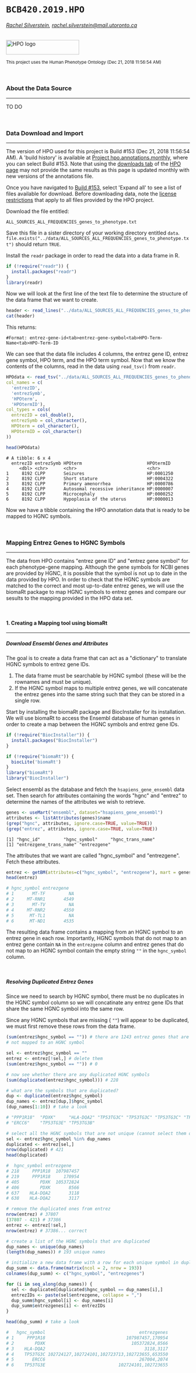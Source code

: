 # `BCB420.2019.HPO`


###### [Rachel Silverstein](https://orcid.org/0000-0001-5724-2252), rachel.silverstein@mail.utoronto.ca


<img src="https://cmg.broadinstitute.org/sites/default/files/HPO-logo-black.png" width="200" height="40" alt="HPO logo">

<small>This project uses the Human Phenotype Ontology (Dec 21, 2018 11:56:54 AM)</small>

&nbsp;


### About the Data Source

----

TO DO

&nbsp;

### Data Download and Import

----

The version of HPO used for this project is Build #153 (Dec 21, 2018 11:56:54 AM). A 'build history' is available at [Project hpo.annotations.monthly](http://compbio.charite.de/jenkins/job/hpo.annotations.monthly/), where you can select Build #153. Note that using the [downloads tab](https://hpo.jax.org/app/download/annotation) of the [HPO page](https://hpo.jax.org/app/) may not provide the same results as this page is updated monthly with new versions of the annotations file.

Once you have navigated to [Build #153](http://compbio.charite.de/jenkins/job/hpo.annotations.monthly/153/), select 'Expand all' to see a list of files available for download. Before downloading data, note the [license restrictions](https://hpo.jax.org/app/license) that apply to all files provided by the HPO project. 

Download the file entitled: 
```text
ALL_SOURCES_ALL_FREQUENCIES_genes_to_phenotype.txt
```
Save this file in a sister directory of your working directory entitled `data`. `file.exists("../data/ALL_SOURCES_ALL_FREQUENCIES_genes_to_phenotype.txt")` should return `TRUE`.

Install the `readr` package in order to read the data into a data frame in R.

```R
if (!require("readr")) {
  install.packages("readr")
}
library(readr)
```

Now we will look at the first line of the text file to determine the structure of the data frame that we want to create.

```R
header <- read_lines("../data/ALL_SOURCES_ALL_FREQUENCIES_genes_to_phenotype.txt", n_max=1)
cat(header)
```

This returns: 

`#Format: entrez-gene-id<tab>entrez-gene-symbol<tab>HPO-Term-Name<tab>HPO-Term-ID`

We can see that the data file includes 4 columns, the entrez gene ID, entrez gene symbol, HPO term, and the HPO term symbol. Now that we know the contents of the columns, read in the data using `read_tsv()` from `readr`.

```R
HPOdata <- read_tsv("../data/ALL_SOURCES_ALL_FREQUENCIES_genes_to_phenotype.txt", comment = "#",
col_names = c(
  'entrezID',
  'entrezSymb',
  'HPOterm',
  'HPOtermID'),
col_types = cols(
  entrezID = col_double(),
  entrezSymb = col_character(),
  HPOterm = col_character(),
  HPOtermID = col_character()
))

head(HPOdata)
```

```text
# A tibble: 6 x 4
  entrezID entrezSymb HPOterm                         HPOtermID 
     <dbl> <chr>      <chr>                           <chr>     
1     8192 CLPP       Seizures                        HP:0001250
2     8192 CLPP       Short stature                   HP:0004322
3     8192 CLPP       Primary amenorrhea              HP:0000786
4     8192 CLPP       Autosomal recessive inheritance HP:0000007
5     8192 CLPP       Microcephaly                    HP:0000252
6     8192 CLPP       Hypoplasia of the uterus        HP:0000013
```

Now we have a tibble containing the HPO annotation data that is ready to be mapped to HGNC symbols.

&nbsp;

### Mapping Entrez Genes to HGNC Symbols

----

The data from HPO contains "entrez gene ID" and "entrez gene symbol" for each phenotype-gene mapping. Although the gene symbols for NCBI genes are provided by HGNC, it is possible that the symbol is not up to date in the data provided by HPO. In order to check that the HGNC symbols are matched to the correct and most up-to-date entrez genes, we will use the biomaRt package to map HGNC symbols to entrez genes and compare our sesults to the mapping provided in the HPO data set.

&nbsp;

#### 1. Creating a Mapping tool using biomaRt

----

##### Download Ensembl Genes and Attributes

The goal is to create a data frame that can act as a "dictionary" to translate HGNC symbols to entrez gene IDs.

<ol>
<li>The data frame must be searchable by HGNC symbol (these will be the rownames and must be unique).</li>
<li> If the HGNC symbol maps to multiple entrez genes, we will concatenate the entrez genes into the same string such that they can be stored in a single row.</li>
</ol>

Start by installing the biomaRt package and BiocInstaller for its installation. We will use biomaRt to access the Ensembl database of human genes in order to create a map between the HGNC symbols and entrez gene IDs.

```R
if (!require("BiocInstaller")) {
  install.packages("BiocInstaller")
}

if (!require("biomaRt")) {
  biocLite('biomaRt')
}
library("biomaRt")
library("BiocInstaller")
```

Select ensembl as the database and fetch the `hsapiens_gene_ensembl` data set. Then search for attributes containing the words "hgnc" and "entrez" to determine the names of the attributes we wish to retrieve.

```R
genes <- useMart("ensembl", dataset="hsapiens_gene_ensembl")
attributes <- listAttributes(genes)$name
(grep("hgnc", attributes, ignore.case=TRUE, value=TRUE))
(grep("entrez", attributes, ignore.case=TRUE, value=TRUE))
```

```text
[1] "hgnc_id"         "hgnc_symbol"     "hgnc_trans_name"
[1] "entrezgene_trans_name" "entrezgene"
```

The attributes that we want are called "hgnc_symbol" and "entrezgene". Fetch these attributes.

```R
entrez <- getBM(attributes=c("hgnc_symbol", "entrezgene"), mart = genes)
head(entrez)

# hgnc_symbol entrezgene
# 1       MT-TF         NA
# 2     MT-RNR1       4549
# 3       MT-TV         NA
# 4     MT-RNR2       4550
# 5      MT-TL1         NA
# 6      MT-ND1       4535
```

The resulting data frame contains a mapping from an HGNC symbol to an entrez gene in each row. Importantly, HGNC symbols that do not map to an entrez gene contain `NA` in the `entrezgene` column and entrez genes that do not map to an HGNC symbol contain the empty string `""` in the `hgnc_symbol` column.

&nbsp;

##### Resolving Duplicated Entrez Genes

Since we need to search by HGNC symbol, there must be no duplicates in the HGNC symbol column so we will concatinate any entrez gene IDs that share the same HGNC symbol into the same row.

Since any HGNC symbols that are missing ( `""`) will appear to be duplicated, we must first remove these rows from the data frame.

```R
(sum(entrez$hgnc_symbol == "")) # there are 1243 entrez genes that are 
# not mapped to an HGNC symbol

sel <- entrez$hgnc_symbol == ""
entrez <- entrez[!sel,] # delete them
(sum(entrez$hgnc_symbol == "")) # 0

# now see whether there are any duplicated HGNC symbols
(sum(duplicated(entrez$hgnc_symbol))) # 228

# what are the symbols that are duplicated?
dup <- duplicated(entrez$hgnc_symbol)
dup_names <- entrez[dup,]$hgnc_symbol
(dup_names[1:10]) # take a look

# "PPP1R18"  "PDXK"     "HLA-DQA2" "TP53TG3C" "TP53TG3C" "TP53TG3C" "TP53TG3C"
# "ERCC6"    "TP53TG3E" "TP53TG3B"

# select all the HGNC symbols that are not unique (cannot select them directly with duplicated() as this will leave out the first occurence of each one)
sel <- entrez$hgnc_symbol %in% dup_names
duplicated <- entrez[sel,]
nrow(duplicated) # 421
head(duplicated)

#  hgnc_symbol entrezgene
# 218     PPP1R18  107987457
# 219     PPP1R18     170954
# 405        PDXK  105372824
# 406        PDXK       8566
# 637    HLA-DQA2       3118
# 638    HLA-DQA2       3117

# remove the duplicated ones from entrez
nrow(entrez) # 37807
(37807 - 421) # 37386
entrez <- entrez[!sel,]
nrow(entrez) # 37386... correct

# create a list of the HGNC symbols that are duplicated
dup_names <- unique(dup_names)
(length(dup_names)) # 193 unique names

# initialize a new data frame with a row for each unique symbol in duplicated
dup_summ <- data.frame(matrix(ncol = 2, nrow = 193))
colnames(dup_summ) <- c("hgnc_symbol", "entrezgenes")

for (i in seq_along(dup_names)) {
  sel <- duplicated[duplicated$hgnc_symbol == dup_names[i],]
  entrezIDs <- paste(sel$entrezgene, collapse = ",")
  dup_summ$hgnc_symbol[i] <- dup_names[i]
  dup_summ$entrezgenes[i] <- entrezIDs
}

head(dup_summ) # take a look

#   hgnc_symbol                                    entrezgenes
# 1     PPP1R18                               107987457,170954
# 2        PDXK                                 105372824,8566
# 3    HLA-DQA2                                      3118,3117
# 4    TP53TG3C 102724127,102724101,102723713,102723655,653550
# 5       ERCC6                                    267004,2074
# 6    TP53TG3E                            102724101,102723655
```






<!--end-->